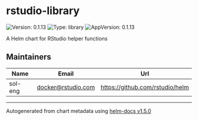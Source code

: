 # rstudio-library

![Version: 0.1.13](https://img.shields.io/badge/Version-0.1.13-informational?style=flat-square) ![Type: library](https://img.shields.io/badge/Type-library-informational?style=flat-square) ![AppVersion: 0.1.13](https://img.shields.io/badge/AppVersion-0.1.13-informational?style=flat-square)

A Helm chart for RStudio helper functions

## Maintainers

| Name | Email | Url |
| ---- | ------ | --- |
| sol-eng | docker@rstudio.com | https://github.com/rstudio/helm |

----------------------------------------------
Autogenerated from chart metadata using [helm-docs v1.5.0](https://github.com/norwoodj/helm-docs/releases/v1.5.0)
